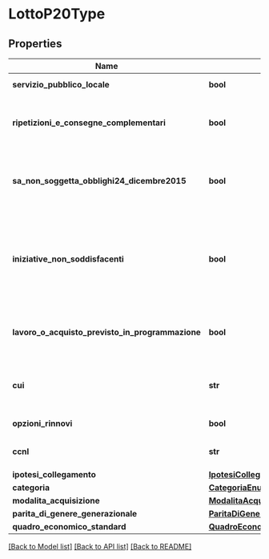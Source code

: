 # LottoP20Type

## Properties
Name | Type | Description | Notes
------------ | ------------- | ------------- | -------------
**servizio_pubblico_locale** | **bool** | Flag servizio pubblico locale | 
**ripetizioni_e_consegne_complementari** | **bool** | L’appalto prevede ripetizioni di servizi/forniture/lavori analoghi e consegne complementari? | 
**sa_non_soggetta_obblighi24_dicembre2015** | **bool** | Che questa stazione appaltante non è soggetta agli obblighi del DPCM 24 dicembre 2015 e ss.mm.ii. | [optional] 
**iniziative_non_soddisfacenti** | **bool** | Che nessuna delle iniziative disponibili presso i soggetti aggregatori di riferimento ha caratteristiche in grado di soddisfare i fabbisogni di questa stazione appaltante | [optional] 
**lavoro_o_acquisto_previsto_in_programmazione** | **bool** | Il lavoro o l’acquisto di bene o servizio è stato previsto all’interno della programmazione | 
**cui** | **str** | CUI programma triennale lavori pubblici o programma biennale forniture e servizi | [optional] 
**opzioni_rinnovi** | **bool** | L’appalto prevede opzioni/rinnovi? | 
**ccnl** | **str** | indicare il codice CNEL o non applicabile | 
**ipotesi_collegamento** | [**IpotesiCollegamentoType**](IpotesiCollegamentoType.md) |  | [optional] 
**categoria** | [**CategoriaEnum**](CategoriaEnum.md) |  | 
**modalita_acquisizione** | [**ModalitaAcquisizioneEnum**](ModalitaAcquisizioneEnum.md) |  | 
**parita_di_genere_generazionale** | [**ParitaDiGenereGenerazionaleType**](ParitaDiGenereGenerazionaleType.md) |  | [optional] 
**quadro_economico_standard** | [**QuadroEconomicoType**](QuadroEconomicoType.md) |  | [optional] 

[[Back to Model list]](../README.md#documentation-for-models) [[Back to API list]](../README.md#documentation-for-api-endpoints) [[Back to README]](../README.md)

